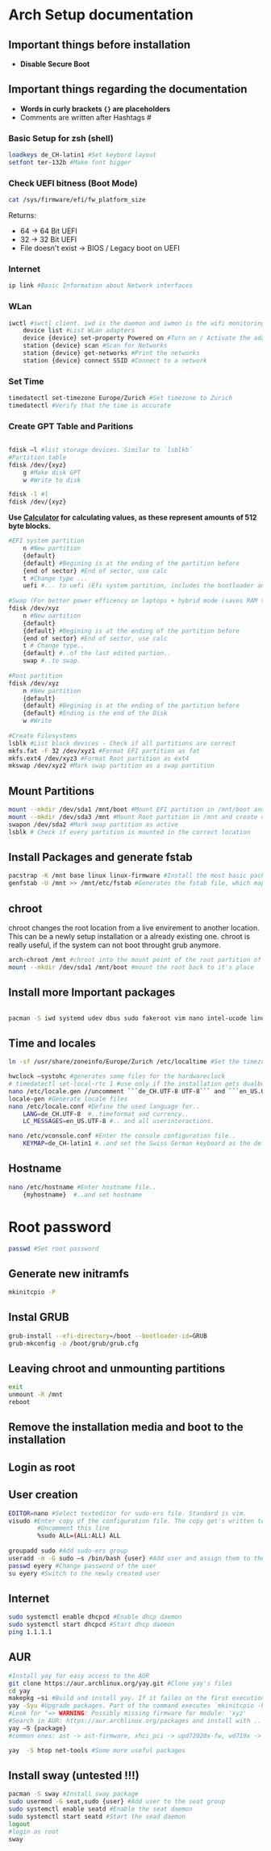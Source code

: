 # Arch Setup documentation 

## Important things before installation
- **Disable Secure Boot**
  
## Important things regarding the documentation
- **Words in curly brackets `{}` are placeholders**
- Comments are written after Hashtags #

### Basic Setup for zsh (shell)
```bash
loadkeys de_CH-latin1 #Set keybord layout
setfont ter-132b #Make font bigger
```

### Check UEFI bitness (Boot Mode)
```bash
cat /sys/firmware/efi/fw_platform_size 
```
Returns:
- 64 -> 64 Bit UEFI
- 32 -> 32 Bit UEFI
- File doesn't exist -> BIOS / Legacy boot on UEFI


### Internet
```bash
ip link #Basic Information about Network interfaces
```

### WLan 
```bash
iwctl #iwctl client. iwd is the daemon and iwmon is the wifi monitoring tool 
    device list #List WLan adapters
    device {device} set-property Powered on #Turn on / Activate the adapter 
    station {device} scan #Scan for Networks
    station {device} get-networks #Print the networks
    station {device} connect SSID #Connect to a network
```

### Set Time
```bash
timedatectl set-timezone Europe/Zurich #Set timezone to Zurich
timedatectl #Verify that the time is accurate
```

### Create GPT Table and Paritions
```bash

fdisk –l #list storage devices. Similar to `lsblkb` 
#Partition table
fdisk /dev/{xyz} 
	g #Make disk GPT
	w #Write to disk 

fdisk -l #l
fdisk /dev/{xyz}
```

**Use [Calculator](https://eyer.life/sectorcalc) for calculating values, as these represent amounts of 512 byte blocks.** 
```bash
#EFI system partition
	n #New partition
	{default} 
	{default} #Begining is at the ending of the partition before
	{end of sector} #End of sector, use calc
	t #Change type ...
	uefi #... to uefi (Efi system partition, includes the bootloader and stuff)
	 
#Swap (For better power efficency on laptops + hybrid mode (saves RAM to Disk)) 
fdisk /dev/xyz 
	n #New oartition
	{default} 
	{default} #Begining is at the ending of the partition before
	{end of sector} #End of sector, use calc
	t # Change type..
	{default} #..of the last edited partion..
	swap #..to swap.
	 
#Root partition
fdisk /dev/xyz 
	n #New partition
	{default} 
	{default} #Begining is at the ending of the partition before
	{default} #Ending is the end of the Disk
	w #Write
  
#Create Filesystems
lsblk #List block devices - Check if all partitions are correct
mkfs.fat -F 32 /dev/xyz1 #Format EFI partition as fat
mkfs.ext4 /dev/xyz3 #Format Root partition as ext4
mkswap /dev/xyz2 #Mark swap partition as a swap partition
```

## Mount Partitions
```bash
mount --mkdir /dev/sda1 /mnt/boot #Mount EFI partition in /mnt/boot and create directory if it doesn't exist yet
mount --mkdir /dev/sda3 /mnt #Mount Root partition in /mnt and create directory if it doesn't exist yet
swapon /dev/sda2 #Mark swap partition as active
lsblk # Check if every partition is mounted in the correct location
```

## Install Packages and generate fstab
```bash
pacstrap -K /mnt base linux linux-firmware #Install the most basic packages for Linux to function.
genfstab -U /mnt >> /mnt/etc/fstab #Generates the fstab file, which maps the UID's of partitions, their fs, their mountpoints and more
```

## chroot 
chroot changes the root location from a live envirement to another location. This can be a newly setup installation or a already existing one. chroot is really useful, if the system can not boot throught grub anymore.

```bash
arch-chroot /mnt #chroot into the mount point of the root partition of the arch installation
mount --mkdir /dev/sda1 /mnt/boot #mount the root back to it's place 
```

## Install more Important packages
```bash

pacman -S iwd systemd udev dbus sudo fakeroot vim nano intel-ucode linux-headers dkms dhcpcd grub efibootmgr s-tui neofetch hyfetch ufw git #installs some really important and some less important packages to the installation

```

## Time and locales
```bash
ln -sf /usr/share/zoneinfo/Europe/Zurich /etc/localtime #Set the timezone

hwclock –systohc #generates some files for the hardwareclock
# timedatectl set-local-rtc 1 #use only if the installation gets dualbooted with Windows, because Windows stores the local time on the hw clock. By default, Arch stores the time in UTC format 
nano /etc/locale.gen //uncomment ```de_CH.UTF-8 UTF-8``` and ```en_US.UTF-8 UTF-8``` #Enable Swiss German and English locale files
locale-gen #Generate locale files
nano /etc/locale.conf #Define the used language for..
	LANG=de_CH.UTF-8  #..timeformat and currency..
	LC_MESSAGES=en_US.UTF-8 #.. and all userinteractions.

nano /etc/vconsole.conf #Enter the console configuration file..
	KEYMAP=de_CH-latin1 #..and set the Swiss German keyboard as the default keyboard
```

## Hostname
```bash
nano /etc/hostname #Enter hostname file.. 
	{myhostname}  #..and set hostname
```  

# Root password
```bash
passwd #Set root password 
```

## Generate new initramfs 
```bash
mkinitcpio -P
```

## Instal GRUB
```bash
grub-install --efi-directory=/boot --bootloader-id=GRUB 
grub-mkconfig -o /boot/grub/grub.cfg 
```

## Leaving chroot and unmounting partitions
```bash
exit
unmount -R /mnt 
reboot
```
## Remove the installation media and boot to the installation
## Login as root
## User creation
```bash
EDITOR=nano #Select texteditor for sudo-ers file. Standard is vim. 
visudo #Enter copy of the configuration file. The copy get's written to the originalfile after exiting and getting verfied by visudo
        #Uncomment this line
		%sudo ALL=(ALL:ALL) ALL 
	
groupadd sudo #Add sudo-ers group 
useradd -m -G sudo –s /bin/bash {user} #Add user and assign them to the 'sudo' group
passwd eyery #Change password of the user
su eyery #Switch to the newly created user 
```

## Internet
```bash
sudo systemctl enable dhcpcd #Enable dhcp daemon
sudo systemctl start dhcpcd #Start dhcp daemon
ping 1.1.1.1 
```

## AUR
```bash
#Install yay for easy access to the AUR 
git clone https://aur.archlinux.org/yay.git #Clone yay's files
cd yay 
makepkg –si #Build and install yay. If it failes on the first execution, just re-run 
yay -Syu #Upgrade packages. Part of the command executes `mkinitcpio -P` which prints `Missing firmware` messages.
#Look for "=> WARNING: Possibly missing firmware for module: 'xyz' 
#Search in AUR: https://aur.archlinux.org/packages and install with ..
yay –S {package}
#common ones: ast -> ast-firmware, xhci_pci -> upd72020x-fw, wd719x -> wd719x-firmware, aic94xx -> aic94xx-firmware 

yay  -S htop net-tools #Some more useful packages
```

## Install sway (**untested !!!**)
```bash
pacman -S sway #Install sway package
sudo usermod -G seat,sudo {user} #Add user to the seat group
sudo systemctl enable seatd #Enable the seat daemon
sudo systemctl start seatd #Start the sead daemon
logout 
#login as root
sway
```
 
